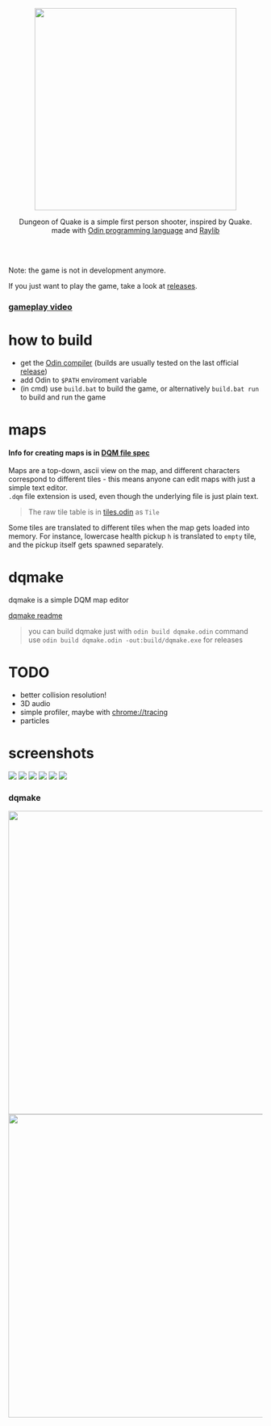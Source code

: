 <p align="center">
  <img src="/build/textures/dungeon_of_quake_logo.png" width="400">  
</p>

<p align="center">
Dungeon of Quake is a simple first person shooter, inspired by Quake.
</br>
made with
<a href="https://odin-lang.org">Odin programming language</a> 
and
<a href="https://raylib.com">Raylib</a>
</p>
</br>
</br>

Note: the game is not in development anymore.

If you just want to play the game, take a look at [releases](https://github.com/jakubtomsu/dungeon-of-quake/releases).


### [gameplay video](https://youtu.be/4DKa01rcJPY)


# how to build
- get the [Odin compiler](https://github.com/odin-lang/Odin) (builds are usually tested on the last official [release](https://github.com/odin-lang/Odin/releases))
- add Odin to `$PATH` enviroment variable
- (in cmd) use `build.bat` to build the game, or alternatively `build.bat run` to build and run the game  

# maps
#### Info for creating maps is in [DQM file spec](build/dqm_format_spec.md)  
Maps are a top-down, ascii view on the map, and different characters correspond to different
tiles - this means anyone can edit maps with just a simple text editor.  
`.dqm` file extension is used, even though the underlying file is just plain text.

> The raw tile table is in [tiles.odin](/doq/tiles/tiles.odin) as `Tile`

Some tiles are translated to different tiles when the map gets loaded into memory. For instance, lowercase
health pickup `h` is translated to `empty` tile, and the pickup itself gets spawned separately.

# dqmake
dqmake is a simple DQM map editor

[dqmake readme](/build/dqmake_readme.md)

> you can build dqmake just with `odin build dqmake.odin` command  
> use `odin build dqmake.odin -out:build/dqmake.exe` for releases  




# TODO
- better collision resolution!
- 3D audio
- simple profiler, maybe with [chrome://tracing](chrome://tracing)
- particles



# screenshots
<img src="/misc/screenshot0.png">  
<img src="/misc/screenshot1.png">  
<img src="/misc/screenshot3.png">  
<img src="/misc/screenshot4.png">  
<img src="/misc/screenshot5.png">  
<img src="/misc/screenshot6.png">  

### dqmake

<img src="/misc/dqmake_screenshot0.png" width=600>  
<img src="/misc/dqmake_screenshot1.png" width=600>  
